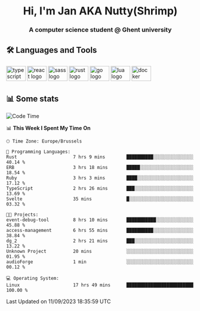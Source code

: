 <h1 align="center">Hi, I'm Jan AKA Nutty(Shrimp)</h1>
<h3 align="center">A computer science student @ Ghent university</h3>

<h2 align="left">🛠️ Languages and Tools</h2>

###

<div align="left">
  <img src="https://cdn.jsdelivr.net/gh/devicons/devicon/icons/typescript/typescript-original.svg" height="40" width="52" alt="typescript logo"  />
  <img src="https://cdn.jsdelivr.net/gh/devicons/devicon/icons/react/react-original.svg" height="40" width="52" alt="react logo"  />
  <img src="https://cdn.jsdelivr.net/gh/devicons/devicon/icons/sass/sass-original.svg" height="40" width="52" alt="sass logo"  />
  <img src="https://cdn.jsdelivr.net/gh/devicons/devicon/icons/rust/rust-plain.svg" height="40" width="52" alt="rust logo"  />
  <img src="https://cdn.jsdelivr.net/gh/devicons/devicon/icons/go/go-original.svg" height="40" width="52" alt="go logo"  />
  <img src="https://cdn.jsdelivr.net/gh/devicons/devicon/icons/lua/lua-original.svg" height="40" width="52" alt="lua logo"  />
  <img src="https://cdn.jsdelivr.net/gh/devicons/devicon/icons/docker/docker-original.svg" height="40" width="52" alt="docker logo"  />
</div>

<h2>📊 Some stats</h2>

<!--START_SECTION:waka-->
![Code Time](http://img.shields.io/badge/Code%20Time-3%2C666%20hrs%206%20mins-blue)

📊 **This Week I Spent My Time On** 

```text
🕑︎ Time Zone: Europe/Brussels

💬 Programming Languages: 
Rust                     7 hrs 9 mins        ██████████░░░░░░░░░░░░░░░   40.14 % 
ERB                      3 hrs 18 mins       █████░░░░░░░░░░░░░░░░░░░░   18.54 % 
Ruby                     3 hrs 3 mins        ████░░░░░░░░░░░░░░░░░░░░░   17.12 % 
TypeScript               2 hrs 26 mins       ███░░░░░░░░░░░░░░░░░░░░░░   13.69 % 
Svelte                   35 mins             █░░░░░░░░░░░░░░░░░░░░░░░░   03.32 % 

🐱‍💻 Projects: 
event-debug-tool         8 hrs 10 mins       ███████████░░░░░░░░░░░░░░   45.88 % 
access-management        6 hrs 55 mins       ██████████░░░░░░░░░░░░░░░   38.84 % 
dg_2                     2 hrs 21 mins       ███░░░░░░░░░░░░░░░░░░░░░░   13.22 % 
Unknown Project          20 mins             ░░░░░░░░░░░░░░░░░░░░░░░░░   01.95 % 
audioForge               1 min               ░░░░░░░░░░░░░░░░░░░░░░░░░   00.12 % 

💻 Operating System: 
Linux                    17 hrs 49 mins      █████████████████████████   100.00 % 
```


 Last Updated on 11/09/2023 18:35:59 UTC
<!--END_SECTION:waka-->
